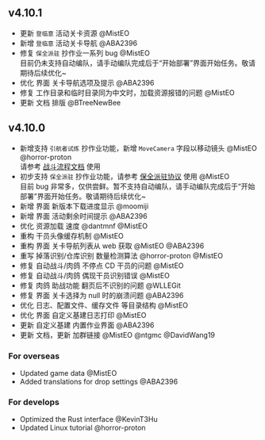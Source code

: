 ## v4.10.1

- 更新 `登临意` 活动关卡资源 @MistEO
- 新增 `登临意` 活动关卡导航 @ABA2396
- 修复 `保全派驻` 抄作业一系列 bug @MistEO  
  目前仍未支持自动编队，请手动编队完成后于“开始部署”界面开始任务。敬请期待后续优化~
- 优化 界面 关卡导航选项及提示 @ABA2396
- 修复 工作目录和临时目录同为中文时，加载资源报错的问题 @MistEO
- 更新 文档 排版 @BTreeNewBee

## v4.10.0

- 新增支持 `引航者试炼` 抄作业功能，新增 `MoveCamera` 字段以移动镜头 @MistEO @horror-proton  
  请参考 [战斗流程文档](https://github.com/MaaAssistantArknights/MaaAssistantArknights/blob/master/docs/3.3-%E6%88%98%E6%96%97%E6%B5%81%E7%A8%8B%E5%8D%8F%E8%AE%AE.md) 使用
- 初步支持 `保全派驻` 抄作业功能，请参考 [保全派驻协议](https://github.com/MaaAssistantArknights/MaaAssistantArknights/blob/master/docs/3.7-%E4%BF%9D%E5%85%A8%E6%B4%BE%E9%A9%BB%E5%8D%8F%E8%AE%AE.md) 使用 @MistEO  
  目前 bug 非常多，仅供尝鲜。暂不支持自动编队，请手动编队完成后于“开始部署”界面开始任务。敬请期待后续优化~
- 新增 界面 新版本下载进度显示 @moomiji
- 新增 界面 活动剩余时间提示 @ABA2396
- 优化 资源加载 速度 @dantmnf @MistEO
- 重构 干员头像缓存机制 @MistEO
- 重构 界面 关卡导航列表从 web 获取 @MistEO @ABA2396
- 重写 掉落识别/仓库识别 数量检测算法 @horror-proton @MistEO
- 修复 自动战斗/肉鸽 不停点 CD 干员的问题 @MistEO
- 修复 自动战斗/肉鸽 偶现干员识别错误 @MistEO
- 修复 肉鸽 助战功能 翻页后不识别的问题 @WLLEGit
- 修复 界面 关卡选择为 null 时的崩溃问题 @ABA2396
- 优化 日志、配置文件、缓存文件 等目录结构 @MistEO
- 优化 界面 自定义基建日志打印 @MistEO
- 更新 自定义基建 内置作业界面 @ABA2396
- 更新 文档，更新 加群链接 @MistEO @ntgmc @DavidWang19

### For overseas

- Updated game data @MistEO
- Added translations for drop settings @ABA2396

### For develops

- Optimized the Rust interface @KevinT3Hu
- Updated Linux tutorial @horror-proton
